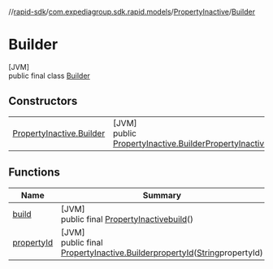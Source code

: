 //[rapid-sdk](../../../../index.md)/[com.expediagroup.sdk.rapid.models](../../index.md)/[PropertyInactive](../index.md)/[Builder](index.md)

# Builder

[JVM]\
public final class [Builder](index.md)

## Constructors

| | |
|---|---|
| [PropertyInactive.Builder](-property-inactive.-builder.md) | [JVM]<br>public [PropertyInactive.Builder](index.md)[PropertyInactive.Builder](-property-inactive.-builder.md)([String](https://docs.oracle.com/javase/8/docs/api/java/lang/String.html)propertyId) |

## Functions

| Name | Summary |
|---|---|
| [build](build.md) | [JVM]<br>public final [PropertyInactive](../index.md)[build](build.md)() |
| [propertyId](property-id.md) | [JVM]<br>public final [PropertyInactive.Builder](index.md)[propertyId](property-id.md)([String](https://docs.oracle.com/javase/8/docs/api/java/lang/String.html)propertyId) |
